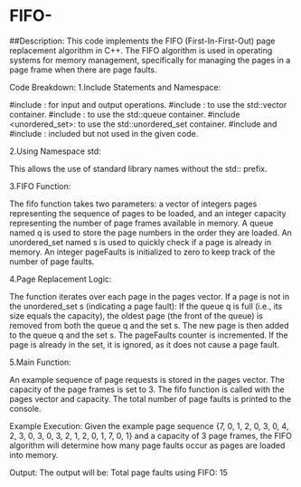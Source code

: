 # FIFO-
##Description:
This code implements the FIFO (First-In-First-Out) page replacement algorithm in C++. The FIFO algorithm is used in operating systems for memory management, specifically for managing the pages in a page frame when there are page faults.

Code Breakdown:
1.Include Statements and Namespace:

#include <iostream>: for input and output operations.
#include <vector>: to use the std::vector container.
#include <queue>: to use the std::queue container.
#include <unordered_set>: to use the std::unordered_set container.
#include <algorithm> and #include <ctime>: included but not used in the given code.

2.Using Namespace std:

This allows the use of standard library names without the std:: prefix.

3.FIFO Function:

The fifo function takes two parameters: a vector of integers pages representing the sequence of pages to be loaded, and an integer capacity representing the number of page frames available in memory.
A queue<int> named q is used to store the page numbers in the order they are loaded.
An unordered_set<int> named s is used to quickly check if a page is already in memory.
An integer pageFaults is initialized to zero to keep track of the number of page faults.

4.Page Replacement Logic:

The function iterates over each page in the pages vector.
If a page is not in the unordered_set s (indicating a page fault):
       If the queue q is full (i.e., its size equals the capacity), the oldest page (the front of the queue) is removed from both the queue q and the set s.
       The new page is then added to the queue q and the set s.
       The pageFaults counter is incremented.
If the page is already in the set, it is ignored, as it does not cause a page fault.

5.Main Function:

An example sequence of page requests is stored in the pages vector.
The capacity of the page frames is set to 3.
The fifo function is called with the pages vector and capacity.
The total number of page faults is printed to the console.

Example Execution:
Given the example page sequence {7, 0, 1, 2, 0, 3, 0, 4, 2, 3, 0, 3, 0, 3, 2, 1, 2, 0, 1, 7, 0, 1} and a capacity of 3 page frames, the FIFO algorithm will determine how many page faults occur as pages are loaded into memory.

Output:
The output will be:
Total page faults using FIFO: 15
